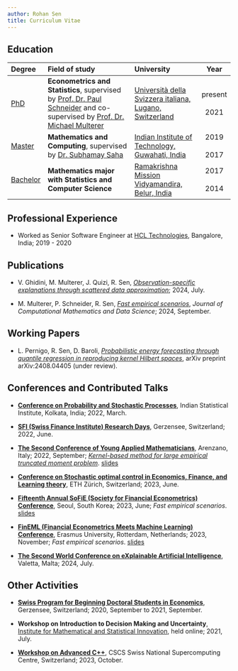 ```yaml
---
author: Rohan Sen
title: Curriculum Vitae
---
```


## Education

| Degree | Field of study | University | Year |
| :------ | :-------------- | :---------- | :----: |
| <u>PhD</u> | **Econometrics and Statistics**, supervised by [Prof. Dr. Paul Schneider](https://sites.google.com/view/paul-schneider) and co-supervised by [Prof. Dr. Michael Multerer](https://muchip.github.io) | [Università della Svizzera italiana, Lugano, Switzerland](https://www.usi.ch/en) | present <br> <i class="fas fa-long-arrow-alt-up"></i> <br> 2021 |
| <u>Master</u> | **Mathematics and Computing**, supervised by [Dr. Subhamay Saha](https://sites.google.com/site/sahasubhamay86/)| [Indian Institute of Technology, Guwahati, India](https://www.iitg.ac.in/) | 2019 <br> <i class="fas fa-long-arrow-alt-up" style="text-align: center;"></i> <br> 2017 |
| <u>Bachelor</u>   | **Mathematics major with Statistics and Computer Science** | [Ramakrishna Mission Vidyamandira, Belur, India](https://sites.google.com/view/vidyamandira-math) | 2017 <br> <i class="fas fa-long-arrow-alt-up" style="text-align: center;"></i> <br> 2014 |

## Professional Experience
- Worked as Senior Software Engineer at [HCL Technologies](https://www.hcltech.com/), Bangalore, India; 2019 - 2020

## Publications 
- V. Ghidini, M. Multerer, J. Quizi, R. Sen, [*Observation-specific explanations through scattered data approximation*](https://link.springer.com/chapter/10.1007/978-3-031-63797-1_17); 2024, July.

- M. Multerer, P. Schneider, R. Sen, [*Fast empirical scenarios*](https://www.sciencedirect.com/science/article/pii/S2772415824000105?via%3Dihub), *Journal of Computational Mathematics and Data Science*; 2024, September.

## Working Papers
- L. Pernigo, R. Sen, D. Baroli, [*Probabilistic energy forecasting through quantile regression in reproducing kernel Hilbert spaces*](https://arxiv.org/abs/2408.04405), arXiv preprint arXiv:2408.04405 (under review).

## Conferences and Contributed Talks

- [**Conference on Probability and Stochastic Processes**](https://www.isid.ac.in/~rlkconf2022/program.php), Indian Statistical Institute, Kolkata, India; 2022, March.

- [**SFI (Swiss Finance Institute) Research Days**](https://www.sfi.ch/en/faculty/research-days), Gerzensee, Switzerland; 2022, June.
  
- [**The Second Conference of Young Applied Mathematicians**](https://www.uzerbinati.eu/Conference/2022/index.html), Arenzano, Italy; 2022, September; [*Kernel-based method for large empirical truncated moment problem*](https://www.youtube.com/watch?v=GTkvT23VM7c&t=1807s&ab_channel=YAMCConferenceofYoungAppliedMathematicians). [slides](assets/slides/YAMC.pdf)
  
- [**Conference on Stochastic optimal control in Economics, Finance, and Learning theory**](https://math.ethz.ch/fim/activities/conferences/past-conferences/2023/stochastic-optimal-control.html), ETH Zürich, Switzerland; 2023, June.

- [**Fifteenth Annual SoFiE (Society for Financial Econometrics) Conference**](https://sofie2023seoul.skku.edu/sofie/index.do), Seoul, South Korea; 2023, June; *Fast empirical scenarios*. [slides](assets/slides/SoFiE.pdf)


- [**FinEML (Financial Econometrics Meets Machine Learning) Conference**](https://www.eur.nl/en/ese/events/fineml-2023-11-10), Erasmus University, Rotterdam, Netherlands; 2023, November; *Fast empirical scenarios*. [slides](assets/slides/FinEML.pdf)

- [**The Second World Conference on eXplainable Artificial Intelligence**](https://xaiworldconference.com/2024/), Valetta, Malta; 2024, July.

## Other Activities

- [**Swiss Program for Beginning Doctoral Students in Economics**](https://szgerzensee.ch/courses/bdp), Gerzensee, Switzerland; 2020, September to 2021, September. 

- **Workshop on Introduction to Decision Making and Uncertainty**, [Institute for Mathematical and Statistical Innovation](https://www.imsi.institute), held online; 2021, July.

- [**Workshop on Advanced C++**](https://www.cscs.ch/events/events/event-detail?tx_cscsevents_pi1%5Bcontroller%5D=Event&tx_cscsevents_pi1%5Bevent%5D=158&cHash=17332c5f60688455e04eaa96a49d669f), CSCS Swiss National Supercomputing Centre, Switzerland; 2023, October. 
